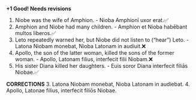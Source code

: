 **+1 Good! Needs revisions**

1. Niobe was the wife of Amphion. - Nioba Amphionī uxor erat.✅
2. Amphion and Niobe had many children. - Amphion et Nioba habēbant multos liberos.✅
3. Leto repeatedly warned her, but Niobe did not listen to (“hear”) Leto. - Latona Niobam monebat, Nioba Latonam in audiuit.❌
4. Apollo, the son of the latter woman, killed the sons of the former woman. - Apollo, Latonam filius, interfecit filii Niobam.❌
5. His sister Diana killed her daughters. - Euis soror Diana interfecit filiās Niobae.✅

**CORRECTIONS**
3. Latona Niobam monebat, Nioba Latonam in audiebat.
4. Apollo, Latonae filius, interfecit filiōs Niobae.
